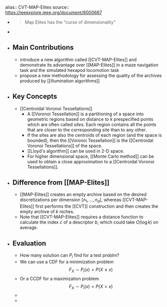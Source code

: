 alias:: CVT-MAP-Elites
source:: https://ieeexplore.ieee.org/document/8000667

- > Map Elites has the "curse of dimensionality"
-
- ## Main Contributions
	- introduce a new algorithm called [[CVT-MAP-Elites]] and demonstrate its advantage over [[MAP-Elites]] in a maze navigation task and the simulated hexapod locomotion task
	- propose a new methodology for assessing the quality of the archives produced by [[illumination algorithms]]
- ## Key Concepts
	- [[Centroidal Voronoi Tessellations]]
		- A [[Voronoi Tessellation]] is a partitioning of a space into geometric regions based on distance to $k$ prespecified points which are often called _sites_. Each region contains all the points that are closer to the corresponding site than to any other.
		- If the sites are also the centroids of each region (and the space is bounded), then the [[Voronoi Tessellation]] is the [[Centroidal Voronoi Tessellations]] of the space.
		- [[Lloyd's algorithm]] can be used in 2-D space.
		- For higher dimensional space, [[Monte Carlo method]] can be used to obtain a close approximation to a [[Centroidal Voronoi Tessellations]].
- ## Difference from [[MAP-Elites]]
	- [[MAP-Elites]] creates an empty archive based on the desired discretizations per dimension $[n_1, \dots, n_d]$, whereas [[CVT-MAP-Elites]] first performs the [[CVT]] construction and then creates the empty archive of $k$ niches.
	- Note that [[CVT-MAP-Elites]] requires a distance function to calculate the index $c$ of a descriptor $b$, which could take $O(\log k)$ on average.
- ## Evaluation
	- How many solution can $P_i$ find for a test problm?
	- We can use a CDF for a minimization problem
	  $$
	  F_X \sim P_i(x) = P(X \le x)
	  $$
	- Or a CCDF for a maximization problem
	  $$
	  F_X \sim P_i(x) = P(X > x)
	  $$
	-
	-